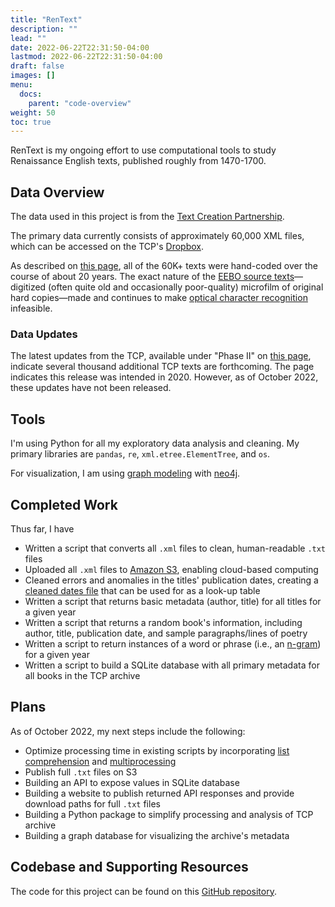 ```yaml
---
title: "RenText"
description: ""
lead: ""
date: 2022-06-22T22:31:50-04:00
lastmod: 2022-06-22T22:31:50-04:00
draft: false
images: []
menu:
  docs:
    parent: "code-overview"
weight: 50
toc: true
---
```


RenText is my ongoing effort to use computational tools to study Renaissance English texts, published roughly from 1470-1700. 

## Data Overview

The data used in this project is from the [Text Creation Partnership](https://textcreationpartnership.org/tcp-texts/eebo-tcp-early-english-books-online/).

The primary data currently consists of approximately 60,000 XML files, which can be accessed on the TCP's [Dropbox](https://www.dropbox.com/sh/pfx619wnjdck2lj/AAAeQjd_dv29oPymNoKJWfEYa?dl=0).

As described on [this page](https://textcreationpartnership.org/tcp-texts/eebo-tcp-early-english-books-online/), all of the 60K+ texts were hand-coded over the course of about 20 years. The exact nature of the [EEBO source texts](https://proquest.libguides.com/eebopqp)—digitized (often quite old and occasionally poor-quality) microfilm of original hard copies—made and continues to make [optical character recognition](https://en.wikipedia.org/wiki/Optical_character_recognition) infeasible.

### Data Updates

The latest updates from the TCP, available under "Phase II" on [this page](https://textcreationpartnership.org/tcp-texts/eebo-tcp-early-english-books-online/), indicate several thousand additional TCP texts are forthcoming. The page indicates this release was intended in 2020. However, as of October 2022, these updates have not been released.

## Tools

I'm using Python for all my exploratory data analysis and cleaning. My primary libraries are `pandas`, `re`, `xml.etree.ElementTree`, and `os`.

For visualization, I am using [graph modeling](https://cambridge-intelligence.com/graph-data-modeling-101/) with [neo4j](https://neo4j.com/).

## Completed Work

Thus far, I have 

- Written a script that converts all `.xml` files to clean, human-readable `.txt` files
- Uploaded all `.xml` files to [Amazon S3](https://aws.amazon.com/s3/), enabling cloud-based computing
- Cleaned errors and anomalies in the titles' publication dates, creating a [cleaned dates file](https://raw.githubusercontent.com/redsoxfan0219/RenText/main/cleaned_tcp_nav.csv) that can be used for as a look-up table
- Written a script that returns basic metadata (author, title) for all titles for a given year
- Written a script that returns a random book's information, including author, title, publication date, and sample paragraphs/lines of poetry
- Written a script to return instances of a word or phrase (i.e., an [n-gram](https://en.wikipedia.org/wiki/N-gram)) for a given year
- Written a script to build a SQLite database with all primary metadata for all books in the TCP archive

## Plans

As of October 2022, my next steps include the following:

- Optimize processing time in existing scripts by incorporating [list comprehension](https://www.w3schools.com/python/python_lists_comprehension.asp) and [multiprocessing](https://docs.python.org/3/library/multiprocessing.html)
- Publish full `.txt` files on S3
- Building an API to expose values in SQLite database
- Building a website to publish returned API responses and provide download paths for full `.txt` files
- Building a Python package to simplify processing and analysis of TCP archive
- Building a graph database for visualizing the archive's metadata

## Codebase and Supporting Resources

The code for this project can be found on this [GitHub repository](https://github.com/redsoxfan0219/RenText).
